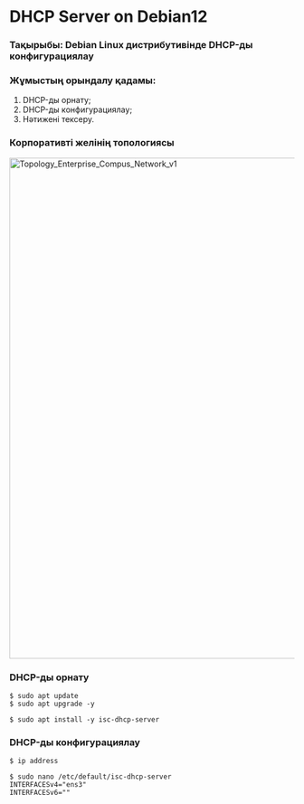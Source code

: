 # DHCP Server on Debian12

### Тақырыбы: Debian Linux дистрибутивінде DHCP-ды конфигурациялау
### Жұмыстың орындалу қадамы: 
  1) DHCP-ды орнату;
  2) DHCP-ды конфигурациялау;
  3) Нәтижені тексеру.

### Корпоративті желінің топологиясы
<img width="1205" height="886" alt="Topology_Enterprise_Compus_Network_v1" src="https://github.com/user-attachments/assets/98df986a-2f8e-4002-bfcc-ce0e9e8732d4" />

### DHCP-ды орнату
```shell
$ sudo apt update
$ sudo apt upgrade -y
```
```shell
$ sudo apt install -y isc-dhcp-server
```

### DHCP-ды конфигурациялау
```shell
$ ip address
```
```shell
$ sudo nano /etc/default/isc-dhcp-server
INTERFACESv4="ens3"
INTERFACESv6=""
```
